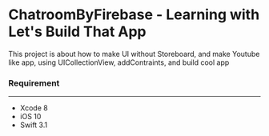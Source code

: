 # ChatroomByFirebase - Learning with Let's Build That App

This project is about how to make UI without Storeboard,
and make Youtube like app, using UICollectionView, addContraints, and build cool app




### Requirement
-----------

- Xcode 8
- iOS 10
- Swift 3.1



